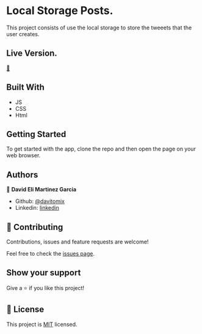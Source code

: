 # Local Storage Posts.

This project consists of use the local storage to store the tweeets that the user creates.

## Live Version.

[:rocket:](https://davitomix.github.io/tweeets_local_storage/)

## Built With

- JS
- CSS
- Html

## Getting Started

To get started with the app, clone the repo and then open the page on your web browser.

## Authors

👤 **David Eli Martinez Garcia**

- Github: [@davitomix](https://github.com/davitomix)
- Linkedin: [linkedin](https://linkedin.com/linkedinhandle)

## 🤝 Contributing

Contributions, issues and feature requests are welcome!

Feel free to check the [issues page](issues/).

## Show your support

Give a ⭐️ if you like this project!

## 📝 License

This project is [MIT](https://opensource.org/licenses/MIT) licensed.
